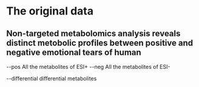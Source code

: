 # The original data

## Non-targeted metabolomics analysis reveals distinct metobolic profiles between positive and negative emotional tears of human

--pos All the metabolites of ESI+
--neg All the metabolites of ESI-

--differential differential metabolites
